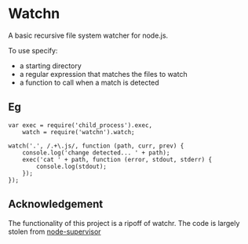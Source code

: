 Watchn
======

A basic recursive file system watcher for node.js. 

To use specify:

 * a starting directory
 * a regular expression that matches the files to watch
 * a function to call when a match is detected

Eg
--
 	var exec = require('child_process').exec,
		watch = require('watchn').watch;

    watch('.', /.+\.js/, function (path, curr, prev) {
  		console.log('change detected... ' + path);
  		exec('cat ' + path, function (error, stdout, stderr) {
    		console.log(stdout);
  		});
	}); 

Acknowledgement
---------------

The functionality of this project is a ripoff of watchr. The code is largely stolen from [node-supervisor](https://github.com/isaacs/node-supervisor)
